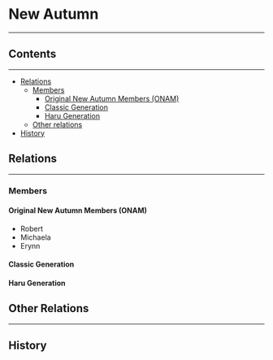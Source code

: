# New Autumn
-----

## Contents
-----

- [Relations](#relations)
	- [Members](#members)
    	- [Original New Autumn Members (ONAM)](#original-new-autumn-members-onam)
		- [Classic Generation](#classic_generation)
        - [Haru Generation](#haru_generation)
	- [Other relations](#other_relations)
- [History](#history)

## Relations
-----

### Members

#### Original New Autumn Members (ONAM)
- Robert
- Michaela
- Erynn

#### Classic Generation


#### Haru Generation


## Other Relations
-----

## History